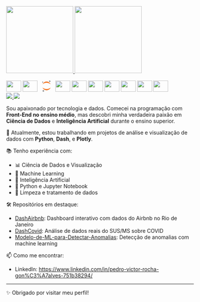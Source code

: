 

<div>
  <a href="https://github.com/pedrovi35">
    <img height="180em" src="https://github-readme-stats.vercel.app/api?username=pedrovi35&show_icons=true&theme=github_dark&include_all_commits=true&count_private=true"/>
    <img height="180em" src="https://github-readme-stats.vercel.app/api/top-langs/?username=pedrovi35&layout=compact&langs_count=16&theme=github_dark"/>
  </a>
</div>
<div style="display: inline_block"><br>
  <img src="https://cdn.jsdelivr.net/gh/devicons/devicon@latest/icons/python/python-original.svg" height="30" width="40"/>
  <img src="https://cdn.jsdelivr.net/gh/devicons/devicon@latest/icons/numpy/numpy-original.svg" height="30" width="40"/>
  
  <svg viewBox="0 0 128 128" height="30" width="40">
    <path d="M109.766 7.281a7.691 7.691 0 01-1.09 4.282 7.583 7.583 0 01-3.262 2.949 7.49 7.49 0 01-4.34.62 7.525 7.525 0 01-3.953-1.913A7.642 7.642 0 0195.137 5a7.606 7.606 0 012.629-3.531 7.509 7.509 0 014.136-1.461 7.51 7.51 0 015.422 1.996 7.627 7.627 0 012.438 5.273zm0 0" fill="#767677"></path>
    <path d="M65.758 96.79c-20.098 0-37.649-7.364-46.766-18.267a49.95 49.95 0 0018.102 24.254 49.251 49.251 0 0028.676 9.215 49.279 49.279 0 0028.675-9.215 49.917 49.917 0 0018.094-24.254C103.406 89.426 85.855 96.79 65.758 96.79zm0 0M65.75 25.883c20.098 0 37.652 7.367 46.766 18.265a49.95 49.95 0 00-18.102-24.253 49.27 49.27 0 00-28.672-9.22 49.27 49.27 0 00-28.672 9.22A49.909 49.909 0 0018.97 44.148C28.102 33.27 45.652 25.883 65.75 25.883zm0 0" fill="#f37726"></path>
    <path d="M38.164 117.984a9.671 9.671 0 01-1.371 5.399 9.5 9.5 0 01-9.59 4.504 9.405 9.405 0 01-4.98-2.418 9.671 9.671 0 01-2.809-4.797 9.73 9.73 0 01.313-5.567 9.624 9.624 0 013.328-4.453 9.466 9.466 0 0112.043.688 9.63 9.63 0 013.066 6.648zm0 0" fill="#989798"></path>
    <path d="M21.285 23.418a5.53 5.53 0 01-3.14-.816 5.627 5.627 0 01-2.618-5.672 5.612 5.612 0 011.407-2.95 5.593 5.593 0 012.789-1.664 5.46 5.46 0 013.238.184 5.539 5.539 0 012.586 1.969 5.66 5.66 0 01-.399 7.129 5.557 5.557 0 01-3.867 1.82zm0 0" fill="#6f7070"></path>
  </svg>

  <img src="https://cdn.jsdelivr.net/gh/devicons/devicon@latest/icons/matplotlib/matplotlib-plain.svg" height="30" width="40"/>
  <img src="https://cdn.jsdelivr.net/gh/devicons/devicon@latest/icons/pandas/pandas-original.svg" height="30" width="40"/>
  <img src="https://cdn.jsdelivr.net/gh/devicons/devicon@latest/icons/scikitlearn/scikitlearn-original.svg" height="30" width="40"/>
  <img src="https://cdn.jsdelivr.net/gh/devicons/devicon@latest/icons/docker/docker-original.svg" height="30" width="40"/>
  <img src="https://cdn.jsdelivr.net/gh/devicons/devicon@latest/icons/azuresqldatabase/azuresqldatabase-original.svg" height="30" width="40"/>
  <img src="https://cdn.jsdelivr.net/gh/devicons/devicon@latest/icons/streamlit/streamlit-original.svg" height="30" width="40"/>
  <img src="https://cdn.jsdelivr.net/gh/devicons/devicon@latest/icons/vscode/vscode-original.svg" height="30" width="40"/>
</div>
<div>
  <a href="https://instagram.com/whyvictur" target="_blank">
    <img src="https://img.shields.io/badge/Instagram-%23E4405F?style=for-the-badge&logo=instagram&logoColor=white" target="_blank">
  </a>
  <a href="https://www.linkedin.com/in/pedro-victor-rocha-gon%C3%A7alves-751b38294/" target="_blank">
    <img src="https://img.shields.io/badge/LinkedIn-%230077B5?style=for-the-badge&logo=linkedin&logoColor=white" target="_blank">
  </a>
</div>




Sou apaixonado por tecnologia e dados. Comecei na programação com **Front-End no ensino médio**, mas descobri minha verdadeira paixão em **Ciência de Dados** e **Inteligência Artificial** durante o ensino superior.

🔭 Atualmente, estou trabalhando em projetos de análise e visualização de dados com **Python**, **Dash**, e **Plotly**.

📚 Tenho experiência com:
- 📊 Ciência de Dados e Visualização
- 🤖 Machine Learning
- 🧠 Inteligência Artificial
- 🐍 Python e Jupyter Notebook
- 🧼 Limpeza e tratamento de dados

🛠️ Repositórios em destaque:
- [DashAirbnb](https://github.com/pedrovi35/DashAirbnb): Dashboard interativo com dados do Airbnb no Rio de Janeiro
- [DashCovid](https://github.com/pedrovi35/DashCovid): Análise de dados reais do SUS/MS sobre COVID
- [Modelo-de-ML-para-Detectar-Anomalias](https://github.com/pedrovi35/Modelo-de-ML-para-Detectar-Anomalias): Detecção de anomalias com machine learning

📫 Como me encontrar:
- LinkedIn: https://www.linkedin.com/in/pedro-victor-rocha-gon%C3%A7alves-751b38294/


---

✨ Obrigado por visitar meu perfil!
